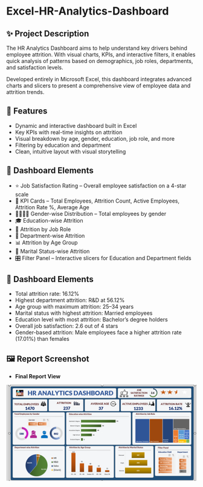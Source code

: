 # Excel-HR-Analytics-Dashboard
## ✨ Project Description
The HR Analytics Dashboard aims to help understand key drivers behind employee attrition. With visual charts, KPIs, and interactive filters, it enables quick analysis of patterns based on demographics, job roles, departments, and satisfaction levels.

Developed entirely in Microsoft Excel, this dashboard integrates advanced charts and slicers to present a comprehensive view of employee data and attrition trends.

## 🧰 Features
* Dynamic and interactive dashboard built in Excel
* Key KPIs with real-time insights on attrition
* Visual breakdown by age, gender, education, job role, and more
* Filtering by education and department
* Clean, intuitive layout with visual storytelling

## 📌 Dashboard Elements
* ⭐ Job Satisfaction Rating – Overall employee satisfaction on a 4-star scale
* 📌 KPI Cards – Total Employees, Attrition Count, Active Employees, Attrition Rate %, Average Age
* 👨‍👩‍👧‍👦 Gender-wise Distribution – Total employees by gender
* 🎓 Education-wise Attrition
* 💼 Attrition by Job Role
* 🏢 Department-wise Attrition
* 📊 Attrition by Age Group
* 💍 Marital Status-wise Attrition
* 🎛️ Filter Panel – Interactive slicers for Education and Department fields

## 📌 Dashboard Elements
* Total attrition rate: 16.12%
* Highest department attrition: R&D at 56.12%
* Age group with maximum attrition: 25–34 years
* Marital status with highest attrition: Married employees
* Education level with most attrition: Bachelor’s degree holders
* Overall job satisfaction: 2.6 out of 4 stars
* Gender-based attrition: Male employees face a higher attrition rate (17.01%) than females

## 🖼️ Report Screenshot
* **Final Report View**
  
![image alt](https://github.com/subhra8888/Excel-HR-Analytics-Dashboard/blob/main/Final%20Dashboard%20View.png)




























